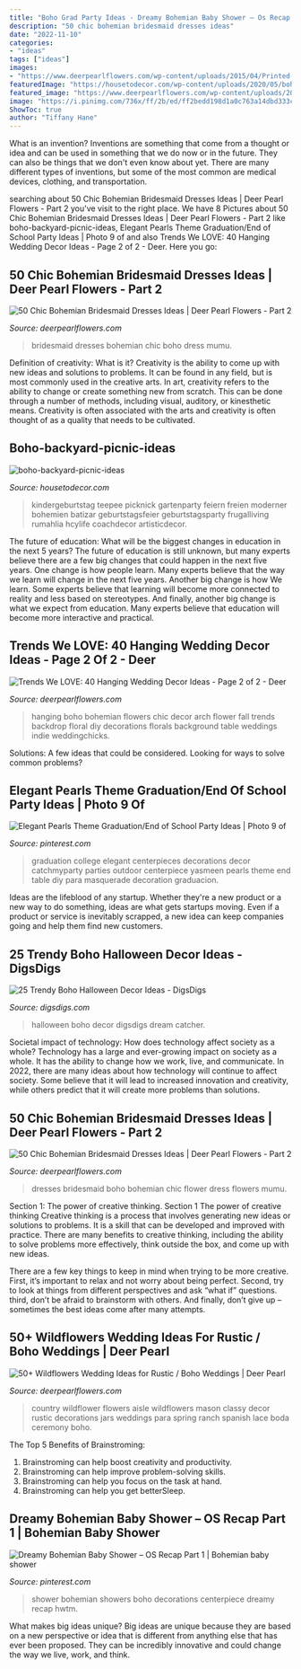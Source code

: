 ```yaml
---
title: "Boho Grad Party Ideas - Dreamy Bohemian Baby Shower – Os Recap Part 1"
description: "50 chic bohemian bridesmaid dresses ideas"
date: "2022-11-10"
categories:
- "ideas"
tags: ["ideas"]
images:
- "https://www.deerpearlflowers.com/wp-content/uploads/2015/04/Printed-Flower-Boho-Briesmaid-Dresses.jpg"
featuredImage: "https://housetodecor.com/wp-content/uploads/2020/05/boho-backyard-picnic-ideas.jpg"
featured_image: "https://www.deerpearlflowers.com/wp-content/uploads/2015/04/Mismatched-Boho-Bridesmaid-Dresses.jpg"
image: "https://i.pinimg.com/736x/ff/2b/ed/ff2bedd198d1a0c763a14dbd333cb4ab--bohemian-baby-showers-boho-baby.jpg"
ShowToc: true
author: "Tiffany Hane"
---
```



What is an invention?
Inventions are something that come from a thought or idea and can be used in something that we do now or in the future. They can also be things that we don't even know about yet. There are many different types of inventions, but some of the most common are medical devices, clothing, and transportation.

	

		
searching about 50 Chic Bohemian Bridesmaid Dresses Ideas | Deer Pearl Flowers - Part 2 you've visit to the right place. We have 8 Pictures about 50 Chic Bohemian Bridesmaid Dresses Ideas | Deer Pearl Flowers - Part 2 like boho-backyard-picnic-ideas, Elegant Pearls Theme Graduation/End of School Party Ideas | Photo 9 of and also Trends We LOVE: 40 Hanging Wedding Decor Ideas - Page 2 of 2 - Deer. Here you go:
		
    
## 50 Chic Bohemian Bridesmaid Dresses Ideas | Deer Pearl Flowers - Part 2

<img loading=lazy src="https://www.deerpearlflowers.com/wp-content/uploads/2015/04/Mismatched-Boho-Bridesmaid-Dresses.jpg" onerror="this.onerror=null;this.src='https://tse3.mm.bing.net/th?id=OIP.aRjLbDM2yGGXonX6-RxHXAHaLO&amp;pid=15.1';" alt="50 Chic Bohemian Bridesmaid Dresses Ideas | Deer Pearl Flowers - Part 2">

_Source: deerpearlflowers.com_

>bridesmaid dresses bohemian chic boho dress mumu. 

	

Definition of creativity: What is it?
Creativity is the ability to come up with new ideas and solutions to problems. It can be found in any field, but is most commonly used in the creative arts. In art, creativity refers to the ability to change or create something new from scratch. This can be done through a number of methods, including visual, auditory, or kinesthetic means. Creativity is often associated with the arts and creativity is often thought of as a quality that needs to be cultivated.

    
## Boho-backyard-picnic-ideas

<img loading=lazy src="https://housetodecor.com/wp-content/uploads/2020/05/boho-backyard-picnic-ideas.jpg" onerror="this.onerror=null;this.src='https://tse1.mm.bing.net/th?id=OIP.VRnxvJU1eQCf5qR5W-_m9gHaLG&amp;pid=15.1';" alt="boho-backyard-picnic-ideas">

_Source: housetodecor.com_

>kindergeburtstag teepee picknick gartenparty feiern freien moderner bohemien batizar geburtstagsfeier geburtstagsparty frugalliving rumahlia hcylife coachdecor artisticdecor. 

	

The future of education: What will be the biggest changes in education in the next 5 years?
The future of education is still unknown, but many experts believe there are a few big changes that could happen in the next five years. 
One change is how people learn. Many experts believe that the way we learn will change in the next five years. 
Another big change is how We learn. Some experts believe that learning will become more connected to reality and less based on stereotypes. 
And finally, another big change is what we expect from education. Many experts believe that education will become more interactive and practical.

    
## Trends We LOVE: 40 Hanging Wedding Decor Ideas - Page 2 Of 2 - Deer

<img loading=lazy src="https://www.deerpearlflowers.com/wp-content/uploads/2016/05/wedding-arch-hanging-florals.jpg" onerror="this.onerror=null;this.src='https://tse2.mm.bing.net/th?id=OIP.d2O-Z37FmVQmRTri1_XtxQHaLF&amp;pid=15.1';" alt="Trends We LOVE: 40 Hanging Wedding Decor Ideas - Page 2 of 2 - Deer">

_Source: deerpearlflowers.com_

>hanging boho bohemian flowers chic decor arch flower fall trends backdrop floral diy decorations florals background table weddings indie weddingchicks. 

	

Solutions: A few ideas that could be considered.
Looking for ways to solve common problems?

    
## Elegant Pearls Theme Graduation/End Of School Party Ideas | Photo 9 Of

<img loading=lazy src="https://i.pinimg.com/736x/c5/9f/07/c59f07b5a34e1f7481edf66058c89f1c.jpg" onerror="this.onerror=null;this.src='https://tse4.mm.bing.net/th?id=OIP.z7phlv_D0ttuksSPKoL0mgHaJ3&amp;pid=15.1';" alt="Elegant Pearls Theme Graduation/End of School Party Ideas | Photo 9 of">

_Source: pinterest.com_

>graduation college elegant centerpieces decorations decor catchmyparty parties outdoor centerpiece yasmeen pearls theme end table diy para masquerade decoration graduacion. 

	

Ideas are the lifeblood of any startup. Whether they're a new product or a new way to do something, ideas are what gets startups moving. Even if a product or service is inevitably scrapped, a new idea can keep companies going and help them find new customers.

    
## 25 Trendy Boho Halloween Decor Ideas - DigsDigs

<img loading=lazy src="https://www.digsdigs.com/photos/2018/10/16-a-gorgeous-Halloween-dream-catcher-with-black-and-orange-feathers-and-some-beads-for-a-witchy-feel.jpg" onerror="this.onerror=null;this.src='https://tse3.mm.bing.net/th?id=OIP.OmHcOq0L1lmzl8V0MPtibwHaKK&amp;pid=15.1';" alt="25 Trendy Boho Halloween Decor Ideas - DigsDigs">

_Source: digsdigs.com_

>halloween boho decor digsdigs dream catcher. 

	

Societal impact of technology: How does technology affect society as a whole?
Technology has a large and ever-growing impact on society as a whole. It has the ability to change how we work, live, and communicate. In 2022, there are many ideas about how technology will continue to affect society. Some believe that it will lead to increased innovation and creativity, while others predict that it will create more problems than solutions.

    
## 50 Chic Bohemian Bridesmaid Dresses Ideas | Deer Pearl Flowers - Part 2

<img loading=lazy src="https://www.deerpearlflowers.com/wp-content/uploads/2015/04/Printed-Flower-Boho-Briesmaid-Dresses.jpg" onerror="this.onerror=null;this.src='https://tse1.mm.bing.net/th?id=OIP.d90L5HKkJ7_pNJW8lsMZMgHaKD&amp;pid=15.1';" alt="50 Chic Bohemian Bridesmaid Dresses Ideas | Deer Pearl Flowers - Part 2">

_Source: deerpearlflowers.com_

>dresses bridesmaid boho bohemian chic flower dress flowers mumu. 

	

Section 1: The power of creative thinking.
Section 1 The power of creative thinking
Creative thinking is a process that involves generating new ideas or solutions to problems. It is a skill that can be developed and improved with practice. There are many benefits to creative thinking, including the ability to solve problems more effectively, think outside the box, and come up with new ideas.

There are a few key things to keep in mind when trying to be more creative. First, it’s important to relax and not worry about being perfect. Second, try to look at things from different perspectives and ask “what if” questions. third, don’t be afraid to brainstorm with others. And finally, don’t give up – sometimes the best ideas come after many attempts.

    
## 50+ Wildflowers Wedding Ideas For Rustic / Boho Weddings | Deer Pearl

<img loading=lazy src="https://www.deerpearlflowers.com/wp-content/uploads/2015/05/mason-jars-wrapped-in-lace-with-wildflower-florals-at-wedding-ceremony.jpg" onerror="this.onerror=null;this.src='https://tse1.mm.bing.net/th?id=OIP.Y6YMXldwRERSQ_SKCnIcUwHaLH&amp;pid=15.1';" alt="50+ Wildflowers Wedding Ideas for Rustic / Boho Weddings | Deer Pearl">

_Source: deerpearlflowers.com_

>country wildflower flowers aisle wildflowers mason classy decor rustic decorations jars weddings para spring ranch spanish lace boda ceremony boho. 

	

The Top 5 Benefits of Brainstroming:
1. Brainstroming can help boost creativity and productivity.
2. Brainstroming can help improve problem-solving skills.
3. Brainstroming can help you focus on the task at hand.
4. Brainstroming can help you get betterSleep.

    
## Dreamy Bohemian Baby Shower – OS Recap Part 1 | Bohemian Baby Shower

<img loading=lazy src="https://i.pinimg.com/736x/ff/2b/ed/ff2bedd198d1a0c763a14dbd333cb4ab--bohemian-baby-showers-boho-baby.jpg" onerror="this.onerror=null;this.src='https://tse2.mm.bing.net/th?id=OIP.Gv6QKmTtmQ4sg0s2pjibBwHaLH&amp;pid=15.1';" alt="Dreamy Bohemian Baby Shower – OS Recap Part 1 | Bohemian baby shower">

_Source: pinterest.com_

>shower bohemian showers boho decorations centerpiece dreamy recap hwtm. 

	

What makes big ideas unique?
Big ideas are unique because they are based on a new perspective or idea that is different from anything else that has ever been proposed. They can be incredibly innovative and could change the way we live, work, and think.

